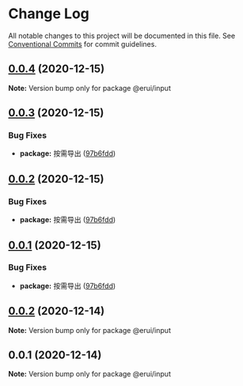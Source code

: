 # Change Log

All notable changes to this project will be documented in this file.
See [Conventional Commits](https://conventionalcommits.org) for commit guidelines.

## [0.0.4](https://github.com/zwsf/erui/compare/@erui/input@0.0.3...@erui/input@0.0.4) (2020-12-15)

**Note:** Version bump only for package @erui/input





## [0.0.3](https://github.com/zwsf/erui/compare/@erui/input@0.0.2...@erui/input@0.0.3) (2020-12-15)


### Bug Fixes

* **package:** 按需导出 ([97b6fdd](https://github.com/zwsf/erui/commit/97b6fdde188b86b2045c2a6c2722cab1962de7ff))





## [0.0.2](https://github.com/zwsf/erui/compare/@erui/input@0.0.2...@erui/input@0.0.2) (2020-12-15)


### Bug Fixes

* **package:** 按需导出 ([97b6fdd](https://github.com/zwsf/erui/commit/97b6fdde188b86b2045c2a6c2722cab1962de7ff))





## [0.0.1](https://github.com/zwsf/erui/compare/@erui/input@0.0.2...@erui/input@0.0.1) (2020-12-15)


### Bug Fixes

* **package:** 按需导出 ([97b6fdd](https://github.com/zwsf/erui/commit/97b6fdde188b86b2045c2a6c2722cab1962de7ff))





## [0.0.2](https://github.com/zwsf/erui/compare/@erui/input@0.0.1...@erui/input@0.0.2) (2020-12-14)

**Note:** Version bump only for package @erui/input





## 0.0.1 (2020-12-14)

**Note:** Version bump only for package @erui/input
